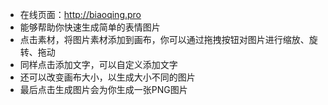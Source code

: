 - 在线页面：http://biaoqing.pro
- 能够帮助你快速生成简单的表情图片
- 点击素材，将图片素材添加到画布，你可以通过拖拽按钮对图片进行缩放、旋转、拖动
- 同样点击添加文字，可以自定义添加文字
- 还可以改变画布大小，以生成大小不同的图片
- 最后点击生成图片会为你生成一张PNG图片

